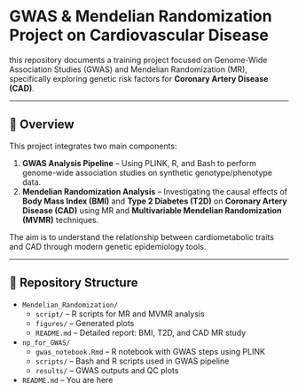 # GWAS & Mendelian Randomization Project on Cardiovascular Disease

this repository documents a training project focused on Genome-Wide Association Studies (GWAS) and Mendelian Randomization (MR), specifically exploring genetic risk factors for **Coronary Artery Disease (CAD)**.

---

## 🧬 Overview

This project integrates two main components:

1. **GWAS Analysis Pipeline** – Using PLINK, R, and Bash to perform genome-wide association studies on synthetic genotype/phenotype data.
2. **Mendelian Randomization Analysis** – Investigating the causal effects of **Body Mass Index (BMI)** and **Type 2 Diabetes (T2D)** on **Coronary Artery Disease (CAD)** using MR and **Multivariable Mendelian Randomization (MVMR)** techniques.

The aim is to understand the relationship between cardiometabolic traits and CAD through modern genetic epidemiology tools.

---

## 📁 Repository Structure
- `Mendelian_Randomization/`
  - `script/` – R scripts for MR and MVMR analysis  
  - `figures/` – Generated plots  
  - `README.md` – Detailed report: BMI, T2D, and CAD MR study  
- `np_for_GWAS/`
  - `gwas_notebook.Rmd` – R notebook with GWAS steps using PLINK  
  - `scripts/` – Bash and R scripts used in GWAS pipeline  
  - `results/` – GWAS outputs and QC plots  
- `README.md` – You are here 
